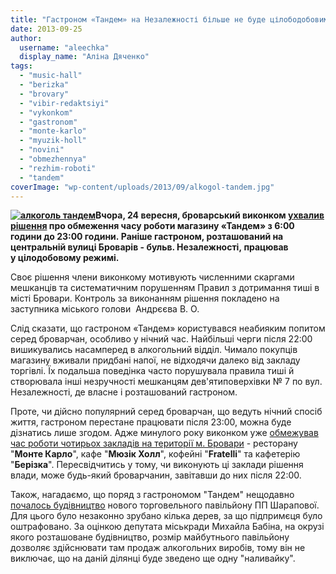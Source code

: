 ```yaml
---
title: "Гастроном «Тандем» на Незалежності більше не буде цілободобовим?"
date: 2013-09-25
author: 
  username: "aleechka"
  display_name: "Аліна Дяченко"
tags: 
  - "music-hall"
  - "berizka"
  - "brovary"
  - "vibir-redaktsiyi"
  - "vykonkom"
  - "gastronom"
  - "monte-karlo"
  - "myuzik-holl"
  - "novini"
  - "obmezhennya"
  - "rezhim-roboti"
  - "tandem"
coverImage: "wp-content/uploads/2013/09/alkogol-tandem.jpg"
---
```


**[![алкоголь тандем](https://mpz.brovary.org/wp-content/uploads/2013/09/alkogol-tandem.jpg)](https://mpz.brovary.org/wp-content/uploads/2013/09/alkogol-tandem.jpg)Вчора, 24 вересня, броварський виконком [ухвалив рішення](https://docs.brovary.org/p9134/24.09.2013/479) про обмеження часу роботи магазину «Тандем» з 6:00 години до 23:00 години. Раніше гастроном, розташований на центральній вулиці Броварів - бульв. Незалежності, працював у цілодобовому режимі.**

Своє рішення члени виконкому мотивують численними скаргами мешканців та систематичним порушенням Правил з дотримання тиші в місті Бровари. Контроль за виконанням рішення покладено на заступника міського голови  Андрєєва В. О.

Слід сказати, що гастроном «Тандем» користувався неабияким попитом серед броварчан, особливо у нічний час. Найбільші черги після 22:00 вишикувались насамперед в алкогольний відділ. Чимало покупців магазину вживали придбані напої, не відходячи далеко від закладу торгівлі. Їх подальша поведінка часто порушувала правила тиші й створювала інші незручності мешканцям дев'ятиповерхівки № 7 по вул. Незалежності, де власне і розташований гастроном.

Проте, чи дійсно популярний серед броварчан, що ведуть нічний спосіб життя, гастроном перестане працювати після 23:00, можна буде дізнатись лише згодом. Адже минулого року виконком уже [обмежував час роботи чотирьох закладів на території м. Бровари](https://mpz.brovary.org/u-brovarah-obmezheno-rezhim-roboti-nichnih-zakladiv/) \- ресторану "**Монте Карло**", кафе "**Мюзік Холл**", кофейні "**Fratelli**" та кафетерію "**Берізка**". Пересвідчитись у тому, чи виконують ці заклади рішення влади, може будь-який броварчанин, завітавши до них після 22:00.

Також, нагадаємо, що поряд з гастрономом "Тандем" нещодавно [почалось будівництво](https://mpz.brovary.org/u-brovarah-znovu-virubuyut-dereva-pid-chergovu-nalivayku/) нового торговельного павільйону ПП Шарапової. Для цього було незаконно зрубано кілька дерев, за що підпримєця було оштрафовано. За оцінкою депутата міськради Михайла Бабіна, на окрузі якого розташоване будівництво, розмір майбутнього павільйону дозволяє здійснювати там продаж алкогольних виробів, тому він не виключає, що на даній ділянці буде зведено ще одну "наливайку".
